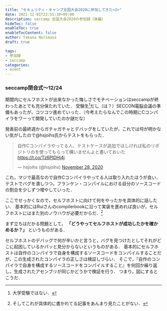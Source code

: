 ```yaml
---
title: "セキュリティ・キャンプ全国大会2020に参加してきた<2>"
date: 2021-12-01T23:51:30+09:00
description: seccamp 全国大会2020の参加録（後編）
hideToc: false
enableToc: true
enableTocContent: false
author: Takana Norimasa
draft: true

tags:
- 参加録
- seccamp
categories:
- event
---
```


### seccamp閉会式〜12/24
期間内にセルフホストが出来なかった悔しさでモチベーションはseccampが終わったあとでも充分保たれていた．
受験生[^1]だし（は？）SECCON電脳会議の準備もあったが，コツコツ進めていった．（今考えたらなんでこの時期にCコンパイラをワーって開発していたのか謎だな）

発表前の最終週からガチャガチャとデバッグをしていたが，これでは埒が明かない気がしたので@hsjoihs氏からテストをもらった．
<blockquote class="twitter-tweet"><p lang="ja" dir="ltr">自作Cコンパイラやってる人、テストケースが追加でほしければ私のリポジトリのを使ってもらって構いませんよと書いておいた<a href="https://t.co/Tz6PIDHj4j">https://t.co/Tz6PIDHj4j</a></p>&mdash; hsjoihs (@hsjoihs) <a href="https://twitter.com/hsjoihs/status/1332833830378504193?ref_src=twsrc%5Etfw">November 28, 2020</a></blockquote> <script async src="https://platform.twitter.com/widgets.js" charset="utf-8"></script>

これ，マジで最高なので自作Cコンパイラやってる人は取り入れたほうが良い．
テストでバグを潰しつつ，フランケン・コンパイルにおける自分のソースコードの割合を少しずつ増やしていった．

[^1]:大学受験ではない．

ここでせっかくなので，セルフホストに向けて何をやったかを具体的に話したい．
基本的にはRuiさんのcompilerbookに沿って実装を進めれば良いが，セルフホストにはまた別のノウハウが必要だからだ．[^2]

まず立ちはだかる問題として， **「どうやってセルフホストが成功したかを確かめるか？」** というものがある．

セルフホストのデバッグで何が辛いかと言うと，バグを見つけたとしてそれがどこに起因しているかパッと見分からないというものがある．
基本的にセルフホストは自作のコンパイラで自身を構成するソースコードをコンパイルすることだが，この生成されたコンパイラの正しさは検証しづらい．
そこで，『自作のコンパイラで自身を構成するソースコードをコンパイルすること』を何回か繰り返し，生成されたアセンブリが同じかどうかで検証を行う．
つまり，図にするとこうだ．

[^2]:そしてこれが具体的に書かれてる記事をあんまり見たことがない．


